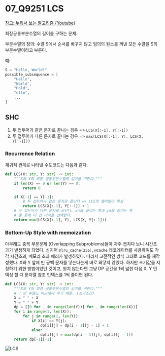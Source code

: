# 07_Q9251 LCS

[참고: 누워서 보는 알고리즘 {Youtube}](https://youtu.be/z8KVLz9BFIo?si=fDh-h9IQF1Hj67hk)

최장공통부분수열의 길이를 구하는 문제.

부분수열의 정의: 수열 S에서 순서를 바꾸지 않고 임의의 원소를 꺼낸 모든 수열을 S의 부분수열이라고 부른다.

예:

```python
S = "Hello, World!"
possible_subsequence = [
    "Hello",
    "World",
    "Hold",
    "ello",
    ...
]
```

## SHC

1. 두 접두어가 같은 문자로 끝나는 경우 => `LCS(X[:-1], Y[:-1])`
2. 두 접두어가 다른 문자로 끝나는 경우 => `max(LCS(X[:-1], Y), LCS(X, Y[:-1]))`

### Recurrence Relation

재귀적 관계로 나타낸 수도코드는 다음과 같다.

```python
def LCS(X: str, Y: str) -> int:
    """X와 Y의 최장 공통부분수열의 길이를 구한다."""
    if len(X) == 0 or len(Y) == 0:
        return 0

    if X[-1] == Y[-1]:
        # 두 접두어가 같은 문자로 끝난다 => LCS의 멤버임이 확실
        return LCS(X[:-1], Y[:-1]) + 1
    # 두 접두어가 다른 문자로 끝난다. xn을 살리는 쪽과 yn을 살리는 쪽
    # 둘 중에 더 긴 녀석을 선택한다.
    return max(LCS(X[:-1], Y), LCS(X, Y[:-1]))
```

### Bottom-Up Style with memoization

아무래도 중복 부분문제 (Overlapping Subproblems)들이 자주 겹치다 보니 시간초과가 발생하게 되었다. 심지어 `@lru_cache(256)`, `@cache` 데코레이터를 사용하여도 각각 시간초과, 메모리 초과 에러가 발생하였다. 따라서 고전적인 방식 그대로 코드를 재작성했다. X와 Y 앞에 빈 공백 문자를 넣는다는게 바로 와닿지 않았다. 하지만 초기값을 지정하기 위한 방법이었던 것이고, 원치 않는다면 그냥 DP 공간을 1씩 넓힌 다음 X, Y 인덱싱 할 때 문자열 참조 인덱스를 1씩 줄이면 된다.

```python
def LCS(X: str, Y: str) -> int:
    """X와 Y의 최장 공통부분수열의 길이를 구한다."""
    # ∵ 빈 수열도 비교해야 하기 때문. (초기조건)
    X = " " + X
    Y = " " + Y
    dp = [[0 for _ in range(len(Y))] for _ in range(len(X))]
    for i in range(1, len(X)):
        for j in range(1, len(Y)):
            if X[i] == Y[j]:
                dp[i][j] = dp[i - 1][j - 1] + 1
            else:
                dp[i][j] = max(dp[i - 1][j], dp[i][j - 1])
    return dp[-1][-1]

```

![LCS](../media/IMG_2714.jpg)
